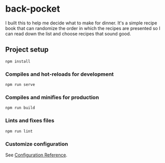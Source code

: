 # back-pocket

I built this to help me decide what to make for dinner. It's a simple recipe book that can randomize the order in which the recipes are presented so I can read down the list and choose recipes that sound good.

## Project setup
```
npm install
```

### Compiles and hot-reloads for development
```
npm run serve
```

### Compiles and minifies for production
```
npm run build
```

### Lints and fixes files
```
npm run lint
```

### Customize configuration
See [Configuration Reference](https://cli.vuejs.org/config/).
